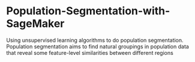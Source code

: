 # Population-Segmentation-with-SageMaker
Using unsupervised learning algorithms to do population segmentation. Population segmentation aims to find natural groupings in population data that reveal some feature-level similarities between different regions
